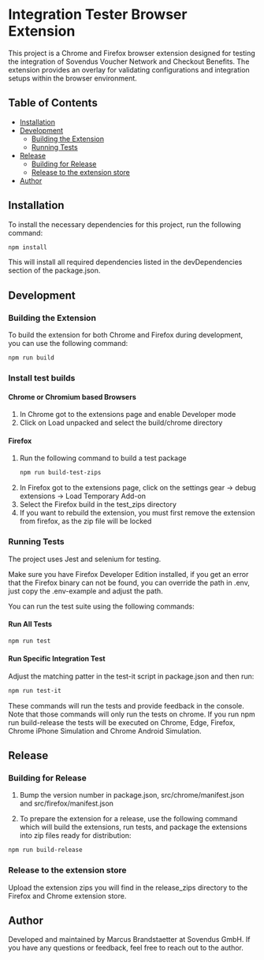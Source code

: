 # Integration Tester Browser Extension

This project is a Chrome and Firefox browser extension designed for testing the integration of Sovendus Voucher Network and Checkout Benefits. The extension provides an overlay for validating configurations and integration setups within the browser environment.

## Table of Contents

- [Installation](#installation)
- [Development](#development)
  - [Building the Extension](#building-the-extension)
  - [Running Tests](#running-tests)
- [Release](#release)
  - [Building for Release](#building-for-release)
  - [Release to the extension store](#release-to-the-extension-store)
- [Author](#author)

## Installation

To install the necessary dependencies for this project, run the following command:

```bash
npm install
```

This will install all required dependencies listed in the devDependencies section of the package.json.

## Development

### Building the Extension

To build the extension for both Chrome and Firefox during development, you can use the following command:

```bash
npm run build
```

### Install test builds

#### Chrome or Chromium based Browsers

1. In Chrome got to the extensions page and enable Developer mode
2. Click on Load unpacked and select the build/chrome directory

#### Firefox

1. Run the following command to build a test package
   ```bash
   npm run build-test-zips
   ```
2. In Firefox got to the extensions page, click on the settings gear -> debug extensions -> Load Temporary Add-on
3. Select the Firefox build in the test_zips directory
4. If you want to rebuild the extension, you must first remove the extension from firefox, as the zip file will be locked

### Running Tests

The project uses Jest and selenium for testing.

Make sure you have Firefox Developer Edition installed, if you get an error that the Firefox binary can not be found, you can override the path in .env, just copy the .env-example and adjust the path.

You can run the test suite using the following commands:

#### Run All Tests

```bash
npm run test
```

#### Run Specific Integration Test

Adjust the matching patter in the test-it script in package.json and then run:

```bash
npm run test-it
```

These commands will run the tests and provide feedback in the console. Note that those commands will only run the tests on chrome. If you run npm run build-release the tests will be executed on Chrome, Edge, Firefox, Chrome iPhone Simulation and Chrome Android Simulation.

## Release

### Building for Release

1. Bump the version number in package.json, src/chrome/manifest.json and src/firefox/manifest.json

2. To prepare the extension for a release, use the following command which will build the extensions, run tests, and package the extensions into zip files ready for distribution:

```bash
npm run build-release
```

### Release to the extension store

Upload the extension zips you will find in the release_zips directory to the Firefox and Chrome extension store.

## Author

Developed and maintained by Marcus Brandstaetter at Sovendus GmbH. If you have any questions or feedback, feel free to reach out to the author.
